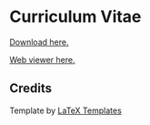 # Curriculum Vitae

[Download here.](https://github.com/lorossi/curriculum-vitae/raw/main/cv_4.pdf)

[Web viewer here.](https://github.com/lorossi/curriculum-vitae/blob/main/cv_4.pdf)

## Credits

Template by [LaTeX Templates](https://www.latextemplates.com/template/medium-length-professional-cv)
